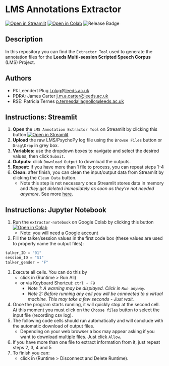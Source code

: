 # LMS Annotations Extractor

[![Open in Streamlit][streamlit-badge]][tool]
[![Open in Colab][colab-badge]][extractor-notebook]
![Release Badge][github-release]

## Description

In this repository you can find the `Extractor Tool` used to generate the
annotation files for the **Leeds Multi-session Scripted Speech Corpus** (LMS) Project.

## Authors

- PI: Leendert Plug <l.plug@leeds.ac.uk>
- PDRA: James Carter <j.m.a.carter@leeds.ac.uk>
- RSE: Patricia Ternes <p.ternesdallagnollo@leeds.ac.uk>

## Instructions: Streamlit

1. **Open** the `LMS Annotation Extractor Tool` on Streamlit by clicking this button [![Open in Streamlit][streamlit-badge]][tool]
2. **Upload** the raw LMS/PsychoPy log file using the `Browse Files` button or `Drag\Drop` in grey box.
3. **Variables:** use the dropdown boxes to navigate and select the desired values, then click `Submit`.
4. **Outputs:** click `Download Output` to download the outputs.
5. **Repeat:** if you have more than 1 file to process, you can repeat steps 1-4
6. **Clean:** after finish, you can clean the input/output data from Streamlit by clicking the `Clean Data` button.
   - Note this step is not necessary once Streamlit stores data in memory and *they get deleted immediately as soon as they’re not needed anymore*. See more [here](https://docs.streamlit.io/knowledge-base/using-streamlit/where-file-uploader-store-when-deleted).

## Instructions: Jupyter Notebook

1. Run the `extractor-notebook` on Google Colab by clicking this button [![Open in Colab][colab-badge]][extractor-notebook]
   - Note: you will need a Google account
2. Fill the talker/session values in the first code box (these values are used to properly name the output files):

```python
talker_ID = "01"
session_ID = "S1"
talker_gender = "F"
```

3. Execute all cells. You can do this by
   - click in (Runtime > Run All)
   - or via Keyboard Shortcut: `ctrl + F9`
     - *Note 1: A warning may be displayed. Click in `Run anyway`.*
     - *Note 2: Before running any cell you will be connected to a virtual machine. This may take a few seconds - Just wait.*
4. Once the program starts running, it will quickly stop at the second cell. At this moment you must click on the `Choose files` button to select the input file (recording csv log).
5. The following code cells should run automatically and will conclude with the automatic download of output files.
   - Depending on your web browser a box may appear asking if you want to download multiple files. Just click `Allow`.
6. If you have more than one file to extract information from it, just repeat steps 2, 3, 4 and 5
7. To finish you can:
   - click in (Runtime > Disconnect and Delete Runtime).

<!-- links -->
[colab-badge]: https://colab.research.google.com/assets/colab-badge.svg
[extractor-notebook]: https://colab.research.google.com/github/patricia-ternes/LMS_annotations_extractor/blob/main/extractor.ipynb
[streamlit-badge]: https://static.streamlit.io/badges/streamlit_badge_black_white.svg
[tool]: https://patricia-ternes-lms-annotation-extractor-tool.streamlit.app/
[github-release]: https://img.shields.io/github/v/release/patricia-ternes/LMS_annotations_extractor